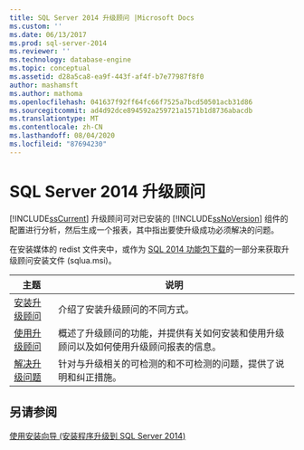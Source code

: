 ```yaml
---
title: SQL Server 2014 升级顾问 |Microsoft Docs
ms.custom: ''
ms.date: 06/13/2017
ms.prod: sql-server-2014
ms.reviewer: ''
ms.technology: database-engine
ms.topic: conceptual
ms.assetid: d28a5ca8-ea9f-443f-af4f-b7e77987f8f0
author: mashamsft
ms.author: mathoma
ms.openlocfilehash: 041637f92ff64fc66f7525a7bcd50501acb31d86
ms.sourcegitcommit: ad4d92dce894592a259721a1571b1d8736abacdb
ms.translationtype: MT
ms.contentlocale: zh-CN
ms.lasthandoff: 08/04/2020
ms.locfileid: "87694230"
---
```

# <a name="sql-server-2014-upgrade-advisor"></a>SQL Server 2014 升级顾问
  [!INCLUDE[ssCurrent](../../includes/sscurrent-md.md)] 升级顾问可对已安装的 [!INCLUDE[ssNoVersion](../../includes/ssnoversion-md.md)] 组件的配置进行分析，然后生成一个报表，其中指出要使升级成功必须解决的问题。  
  
 在安装媒体的 redist 文件夹中，或作为 [SQL 2014 功能包下载](https://www.microsoft.com/download/details.aspx?id=42295)的一部分来获取升级顾问安装文件 (sqlua.msi)。  
  
|主题|说明|  
|-----------|-----------------|  
|[安装升级顾问](../../../2014/sql-server/install/installing-upgrade-advisor.md)|介绍了安装升级顾问的不同方式。|  
|[使用升级顾问](../../../2014/sql-server/install/working-with-upgrade-advisor.md)|概述了升级顾问的功能，并提供有关如何安装和使用升级顾问以及如何使用升级顾问报表的信息。|  
|[解决升级问题](../../../2014/sql-server/install/resolving-upgrade-issues.md)|针对与升级相关的可检测的和不可检测的问题，提供了说明和纠正措施。|  
  
## <a name="see-also"></a>另请参阅  
 [使用安装向导 &#40;安装程序升级到 SQL Server 2014&#41;](../../database-engine/install-windows/upgrade-sql-server-using-the-installation-wizard-setup.md)  
  
  
